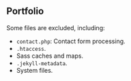 ## Portfolio

Some files are excluded, including:

* `contact.php`: Contact form processing.
* `.htaccess`.
* Sass caches and maps.
* `.jekyll-metadata`.
* System files.